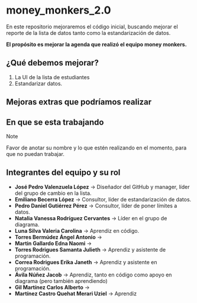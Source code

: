 # money_monkers_2.0
En este repositorio mejoraremos el código inicial, buscando mejorar el reporte de la lista de datos tanto como la estandarización de datos.

**El propósito es mejorar la agenda que realizó el equipo money monkers.**

## ¿Qué debemos mejorar?
1. La UI de la lista de estudiantes
2. Estandarizar datos.

## Mejoras extras que podríamos realizar

## En que se esta trabajando
> [!NOTE]
> Favor de anotar su nombre y lo que estén realizando en el momento, para que no puedan trabajar.

## Integrantes del equipo y su rol
- **José Pedro Valenzuela López** → Diseñador del GitHub y manager, líder del grupo de cambio en la lista.
- **Emiliano Becerra López** → Consultor, líder de estandarización de datos.
- **Pedro Daniel Gutiérrez Pérez** → Consultor, líder de poner límites a datos.
- **Natalia Vanessa Rodríguez Cervantes** → Líder en el grupo de diagrama.
- **Luna Silva Valeria Carolina** → Aprendiz en código.
- **Torres Bermúdez Ángel Antonio** →
- **Martin Gallardo Edna Naomi** →
- **Torres Rodrigues Samanta Julieth** → Aprendiz y asistente de programación.
- **Correa Rodrigues Erika Janeth** → Aprendiz y asistente en programación. 
- **Ávila Núñez Jacob** → Aprendiz, tanto en código como apoyo en diagrama (pero también aprendiendo)
- **Gil Martínez Carlos Alberto** →
- **Martínez Castro Quehat Merari Uziel** → Aprendiz
